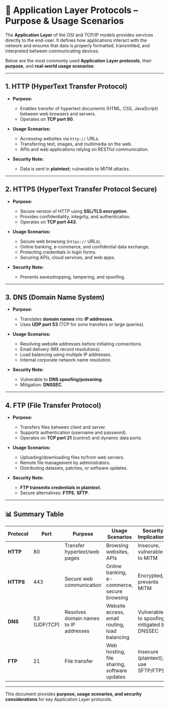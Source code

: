 # 📌 Application Layer Protocols – Purpose & Usage Scenarios

The **Application Layer** of the OSI and TCP/IP models provides services directly to the end-user. It defines how applications interact with the network and ensures that data is properly formatted, transmitted, and interpreted between communicating devices.

Below are the most commonly used **Application Layer protocols**, their **purpose**, and **real-world usage scenarios**:

---

## 1. HTTP (HyperText Transfer Protocol)

* **Purpose:**

  * Enables transfer of hypertext documents (HTML, CSS, JavaScript) between web browsers and servers.
  * Operates on **TCP port 80**.

* **Usage Scenarios:**

  * Accessing websites via `http://` URLs.
  * Transferring text, images, and multimedia on the web.
  * APIs and web applications relying on RESTful communication.

* **Security Note:**

  * Data is sent in **plaintext**; vulnerable to MITM attacks.

---

## 2. HTTPS (HyperText Transfer Protocol Secure)

* **Purpose:**

  * Secure version of HTTP using **SSL/TLS encryption**.
  * Provides confidentiality, integrity, and authentication.
  * Operates on **TCP port 443**.

* **Usage Scenarios:**

  * Secure web browsing (`https://` URLs).
  * Online banking, e-commerce, and confidential data exchange.
  * Protecting credentials in login forms.
  * Securing APIs, cloud services, and web apps.

* **Security Note:**

  * Prevents eavesdropping, tampering, and spoofing.

---

## 3. DNS (Domain Name System)

* **Purpose:**

  * Translates **domain names** into **IP addresses**.
  * Uses **UDP port 53** (TCP for zone transfers or large queries).

* **Usage Scenarios:**

  * Resolving website addresses before initiating connections.
  * Email delivery (MX record resolutions).
  * Load balancing using multiple IP addresses.
  * Internal corporate network name resolution.

* **Security Note:**

  * Vulnerable to **DNS spoofing/poisoning**.
  * Mitigation: **DNSSEC**.

---

## 4. FTP (File Transfer Protocol)

* **Purpose:**

  * Transfers files between client and server.
  * Supports authentication (username and password).
  * Operates on **TCP port 21** (control) and dynamic data ports.

* **Usage Scenarios:**

  * Uploading/downloading files to/from web servers.
  * Remote file management by administrators.
  * Distributing datasets, patches, or software updates.

* **Security Note:**

  * **FTP transmits credentials in plaintext**.
  * Secure alternatives: **FTPS**, **SFTP**.

---

## 📊 Summary Table

| Protocol  | Port         | Purpose                               | Usage Scenarios                               | Security Implications                       |
| --------- | ------------ | ------------------------------------- | --------------------------------------------- | ------------------------------------------- |
| **HTTP**  | 80           | Transfer hypertext/web pages          | Browsing websites, APIs                       | Insecure, vulnerable to MITM                |
| **HTTPS** | 443          | Secure web communication              | Online banking, e-commerce, secure browsing   | Encrypted, prevents MITM                    |
| **DNS**   | 53 (UDP/TCP) | Resolves domain names to IP addresses | Website access, email routing, load balancing | Vulnerable to spoofing; mitigated by DNSSEC |
| **FTP**   | 21           | File transfer                         | Web hosting, file sharing, software updates   | Insecure (plaintext); use SFTP/FTPS         |

---

This document provides **purpose, usage scenarios, and security considerations** for key Application Layer protocols.
